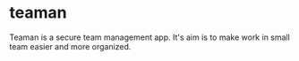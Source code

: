 # teaman
Teaman is a secure team management app. It's aim is to make work in small team easier and more organized.
